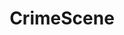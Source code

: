 ---
title: CrimeScene
crosslinks:
- UnresolvedMysteries
- serialkillers
- watchpeopledie
- Jessicamshannon
- hapas
- Miami
- ForeverAlone
- CCW
- KnightsOfPineapple
- '2016'
- MedicalGore
- funny
- islam
- UnsolvedMysteries
- EARONS
- AskReddit
---